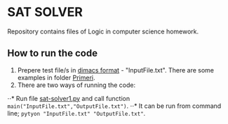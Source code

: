 # SAT SOLVER #

Repository contains files of Logic in computer science homework.

## How to run the code 
1. Prepere test file/s in [dimacs format](http://www.satcompetition.org/2009/format-benchmarks2009.html) - "InputFile.txt". There are some examples in folder [Primeri](Primeri).
2. There are two ways of running the code:

⋅⋅* Run file [sat-solver1.py](sat-solver1.py) and call function `main("InputFile.txt","OutputFile.txt")`.
⋅⋅* It can be run from command line; `pytyon "InputFile.txt" "OutputFile.txt"`.

